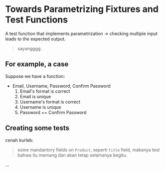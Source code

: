 # Towards Parametrizing Fixtures and Test Functions

A test function that implements parametrization -> checking multiple input leads to the expected output.

> sayangggg.

## For example, a case

Suppose we have a function:

- Email, Username, Password, Confirm Password
  1. Email's format is correct
  2. Email is unique
  3. Username's format is correct
  4. Username is unique
  5. Password == Confirm Password

## Creating some tests

cenah kurleb:
> some mandantory fields on `Product`, seperti `title` field, makanya test bahwa itu memang dan akan tetap selamanya begitu.

...
